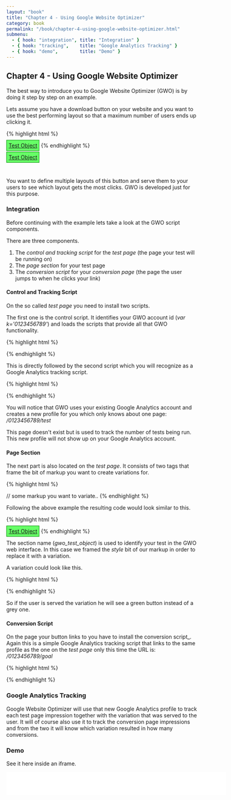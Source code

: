 ```yaml
---
layout: "book"
title: "Chapter 4 - Using Google Website Optimizer"
category: book
permalink: "/book/chapter-4-using-google-website-optimizer.html"
submenu:
  - { hook: "integration", title: "Integration" }
  - { hook: "tracking",    title: "Google Analytics Tracking" }
  - { hook: "demo",        title: "Demo" }
---
```


## Chapter 4 - Using Google Website Optimizer

The best way to introduce you to Google Website Optimizer (GWO) is by doing it step by step on an example.

Lets assume you have a download button on your website and you want to use the best performing layout so that a maximum number of users ends up clicking it.

{% highlight html %}
<style>
.gwo_test_object { padding: 5px; background: #888888; border: 1px solid #000000;}
</style>
<a href="/dfpadsenseoptimiser/gwo-conversion-page.html" class="gwo_test_object">Test Object</a>
{% endhighlight %}

<style>
.gwo_test_object { padding: 5px; background: #888888; border: 1px solid #000000;}
</style>
<a href="/dfpadsenseoptimiser/gwo-conversion-page.html" class="gwo_test_object">Test Object</a>

<br />

You want to define multiple layouts of this button and serve them to your users to see which layout gets the most clicks. GWO is developed just for this purpose.

### Integration<a name="integration">&nbsp;</a>

Before continuing with the example lets take a look at the GWO script components.

There are three components.

1. The _control and tracking script_ for the _test page_ (the page your test will be running on)
2. The _page section_ for your test page
3. The _conversion script_ for your _conversion page_ (the page the user jumps to when he clicks your link)

#### Control and Tracking Script

On the so called _test page_ you need to install two scripts.

The first one is the control script. It identifies your GWO account id (_var k='0123456789'_) and loads the scripts that provide all that GWO functionality.

{% highlight html %}
<!-- Google Website Optimizer Control Script -->
<script>
function utmx_section(){}function utmx(){}
(function(){var k='0123456789',d=document,l=d.location,c=d.cookie;function f(n){
if(c){var i=c.indexOf(n+'=');if(i>-1){var j=c.indexOf(';',i);return escape(c.substring(i+n.
length+1,j<0?c.length:j))}}}var x=f('__utmx'),xx=f('__utmxx'),h=l.hash;
d.write('<sc'+'ript src="'+
'http'+(l.protocol=='https:'?'s://ssl':'://www')+'.google-analytics.com'
+'/siteopt.js?v=1&utmxkey='+k+'&utmx='+(x?x:'')+'&utmxx='+(xx?xx:'')+'&utmxtime='
+new Date().valueOf()+(h?'&utmxhash='+escape(h.substr(1)):'')+
'" type="text/javascript" charset="utf-8"></sc'+'ript>')})();
</script>
<!-- End of Google Website Optimizer Control Script -->
{% endhighlight %}

This is directly followed by the second script which you will recognize as a Google Analytics tracking script.

{% highlight html %}
<!-- Google Website Optimizer Tracking Script -->
<script type="text/javascript">
  var _gaq = _gaq || [];
  _gaq.push(['gwo._setAccount', 'UA-01234567-8']);
  _gaq.push(['gwo._trackPageview', '/0123456789/test']);
  (function() {
    var ga = document.createElement('script'); ga.type = 'text/javascript'; ga.async = true;
    ga.src = ('https:' == document.location.protocol ? 'https://ssl' : 'http://www') + '.google-analytics.com/ga.js';
    var s = document.getElementsByTagName('script')[0]; s.parentNode.insertBefore(ga, s);
  })();
</script>
<!-- End of Google Website Optimizer Tracking Script -->
{% endhighlight %}

You will notice that GWO uses your existing Google Analytics account and creates a new profile for you which only knows about one page: _/0123456789/test_

This page doesn't exist but is used to track the number of tests being run. This new profile will not show up on your Google Analytics account.

#### Page Section

The next part is also located on the _test page_. It consists of two tags that frame the bit of markup you want to create variations for.

{% highlight html %}
<script>utmx_section("Insert your section name here")</script>
// some markup you want to variate..
</noscript>
{% endhighlight %}

Following the above example the resulting code would look similar to this.

{% highlight html %}
<script>utmx_section("gwo_test_object")</script>
<style>
.gwo_test_object { padding: 5px; background: #888888; border: 1px solid #000000;}
</style>
</noscript>
<a href="/dfpadsenseoptimiser/gwo-conversion-page.html" class="gwo_test_object">Test Object</a>
{% endhighlight %}

The section name (_gwo_test_object_) is used to identify your test in the GWO web interface. In this case we framed the _style_ bit of our markup in order to replace it with a variation.

A variation could look like this.

{% highlight html %}
<style>
.gwo_test_object { padding: 5px; background: #66FF66; border: 1px solid #008800;}
</style>
{% endhighlight %}

So if the user is served the variation he will see a green button instead of a grey one.

#### Conversion Script

On the page your button links to you have to install the conversion script_. Again this is a simple Google Analytics tracking script that links to the same profile as the one on the _test page_ only this time the URL is: _/0123456789/goal_

{% highlight html %}
<!-- Google Website Optimizer Tracking Script -->
<script type="text/javascript">
  var _gaq = _gaq || [];
  _gaq.push(['gwo._setAccount', 'UA-01234567-8']);
  _gaq.push(['gwo._trackPageview', '/0123456789/goal']);
  (function() {
    var ga = document.createElement('script'); ga.type = 'text/javascript'; ga.async = true;
    ga.src = ('https:' == document.location.protocol ? 'https://ssl' : 'http://www') + '.google-analytics.com/ga.js';
    var s = document.getElementsByTagName('script')[0]; s.parentNode.insertBefore(ga, s);
  })();
</script>
<!-- End of Google Website Optimizer Tracking Script -->
{% endhighlight %}

### Google Analytics Tracking<a name="tracking">&nbsp;</a>

Google Website Optimizer will use that new Google Analytics profile to track each test page impression together with the variation that was served to the user. It will of course also use it to track the conversion page impressions and from the two it will know which variation resulted in how many conversions.

### Demo<a name="demo">&nbsp;</a>

See it here inside an iframe.

<iframe src="/dfpadsenseoptimiser/gwo-test-page.html" width="580" height="60" frameborder="0"><p>Your browser does not support iframes.</p></iframe>

